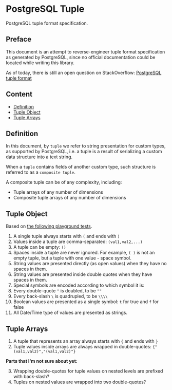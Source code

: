 # PostgreSQL Tuple

PostgreSQL tuple format specification.

## Preface

This document is an attempt to reverse-engineer tuple format specification as generated by PostgreSQL,
since no official documentation could be located while writing this library.

As of today, there is still an open question on StackOverflow: [PostgreSQL tuple format](http://stackoverflow.com/questions/39520517/postgresql-tuple-format)

## Content

* [Definition](#definition)
* [Tuple Object](#tuple-object)
* [Tuple Arrays](#tuple-array)

## Definition

In this document, by `tuple` we refer to string presentation for custom types, as supported by PostgreSQL,
i.e. a tuple is a result of serializing a custom data structure into a text string. 

When a `tuple` contains fields of another custom type, such structure is referred to as a `composite tuple`. 

A composite tuple can be of any complexity, including:

* Tuple arrays of any number of dimensions
* Composite tuple arrays of any number of dimensions

## Tuple Object

Based on [the following playground tests](playground.md).

1. A single tuple always starts with `(` and ends with `)`
2. Values inside a tuple are comma-separated: `(val1,val2,...)`
3. A tuple can be empty: `()`
4. Spaces inside a tuple are never ignored. For example, `( )` is not an empty tuple, but a tuple with one value - space symbol.
5. String values are presented directly (as open values) when they have no spaces in them.
6. String values are presented inside double quotes when they have spaces in them.
7. Special symbols are encoded according to which symbol it is:
  1. Every double-quote `"` is doubled, to be `""`
  2. Every back-slash `\` is quadrupled, to be `\\\\`
8. Boolean values are presented as a single symbol: `t` for true and `f` for false
9. All Date/Time type of values are presented as strings.

## Tuple Arrays

1. A tuple that represents an array always starts with `{` and ends with `}`
2. Tuple values inside arrays are always wrapped in double-quotes: `{"(val1,val2)","(val1,val2)"}`

**Parts that I'm not sure about yet:**

3. Wrapping double-quotes for tuple values on nested levels are prefixed with back-slash?
4. Tuples on nested values are wrapped into two double-quotes?

